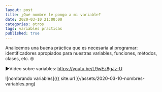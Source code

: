 ```yaml
---
layout: post
title: ¿Qué nombre le pongo a mi variable?
date: 2020-03-10 21:00:00
categories: otros
tags: variables practicas
published: true
---
```


Analicemos una buena práctica que es necesaria al programar: identificadores apropiados para nuestras variables, funciones, métodos, clases, etc. 🤓

▶️Video sobre variables: https://youtu.be/L9wEz8gJz-U

![nombrando variables]({{ site.url }}/assets/2020-03-10-nombres-variables.png)
